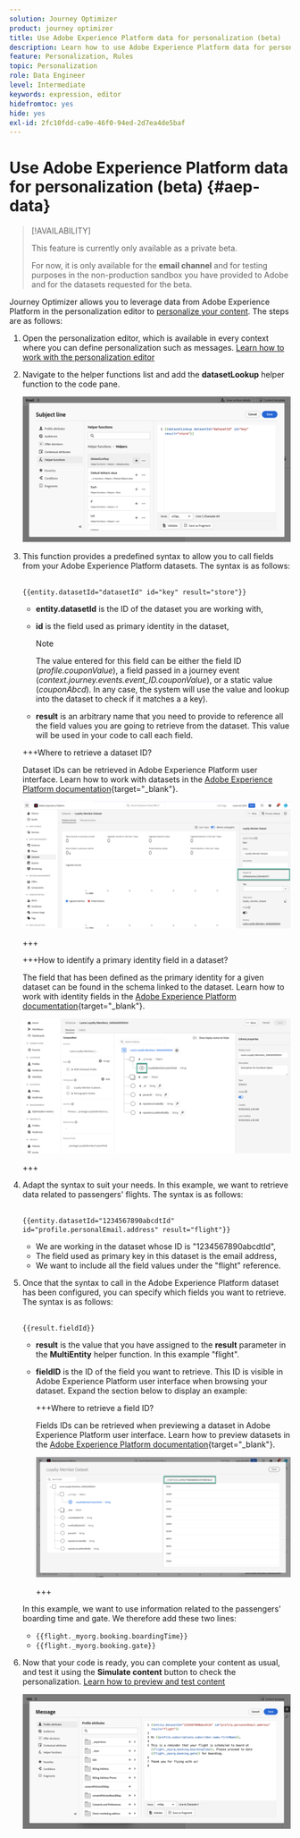 ```yaml
---
solution: Journey Optimizer
product: journey optimizer
title: Use Adobe Experience Platform data for personalization (beta)
description: Learn how to use Adobe Experience Platform data for personalization.
feature: Personalization, Rules
topic: Personalization
role: Data Engineer
level: Intermediate
keywords: expression, editor
hidefromtoc: yes
hide: yes
exl-id: 2fc10fdd-ca9e-46f0-94ed-2d7ea4de5baf
---
```

# Use Adobe Experience Platform data for personalization (beta) {#aep-data}

>[!AVAILABILITY]
>
>This feature is currently only available as a private beta.
>
>For now, it is only available for the **email channel** and for testing purposes in the non-production sandbox you have provided to Adobe and for the datasets requested for the beta.

Journey Optimizer allows you to leverage data from Adobe Experience Platform in the personalization editor to [personalize your content](../personalization/personalize.md). The steps are as follows: 

1. Open the personalization editor, which is available in every context where you can define personalization such as messages. [Learn how to work with the personalization editor](../personalization/personalization-build-expressions.md)

1. Navigate to the helper functions list and add the **datasetLookup** helper function to the code pane.

    ![](assets/aep-data-helper.png)

1. This function provides a predefined syntax to allow you to call fields from your Adobe Experience Platform datasets. The syntax is as follows:

    ```

    {{entity.datasetId="datasetId" id="key" result="store"}}

    ```

    * **entity.datasetId** is the ID of the dataset you are working with,
    * **id** is the field used as primary identity in the dataset,

        >[!NOTE]
        >
        >The value entered for this field can be either the field ID (*profile.couponValue*), a field passed in a journey event (*context.journey.events.event_ID.couponValue*), or a static value (*couponAbcd*). In any case, the system will use the value and lookup into the dataset to check if it matches a a key).

    * **result** is an arbitrary name that you need to provide to reference all the field values you are going to retrieve from the dataset. This value will be used in your code to call each field.

    +++Where to retrieve a dataset ID?

    Dataset IDs can be retrieved in Adobe Experience Platform user interface. Learn how to work with datasets in the [Adobe Experience Platform documentation](https://experienceleague.adobe.com/en/docs/experience-platform/catalog/datasets/user-guide#view-datasets){target="_blank"}.

    ![](assets/aep-data-dataset.png)

    +++

    +++How to identify a primary identity field in a dataset?
    
    The field that has been defined as the primary identity for a given dataset can be found in the schema linked to the dataset. Learn how to work with identity fields in the [Adobe Experience Platform documentation](https://experienceleague.adobe.com/en/docs/experience-platform/xdm/ui/fields/identity){target="_blank"}.

    ![](assets/aep-data-identity.png)

    +++

1. Adapt the syntax to suit your needs. In this example, we want to retrieve data related to passengers' flights. The syntax is as follows:

    ```

    {{entity.datasetId="1234567890abcdtId" id="profile.personalEmail.address" result="flight"}}

    ```
    
    * We are working in the dataset whose ID is "1234567890abcdtId",
    * The field used as primary key in this dataset is the email address,
    * We want to include all the field values under the "flight" reference.

1. Once that the syntax to call in the Adobe Experience Platform dataset has been configured, you can specify which fields you want to retrieve. The syntax is as follows:

    ```

    {{result.fieldId}}

    ```

    * **result** is the value that you have assigned to the **result** parameter in the **MultiEntity** helper function. In this example "flight".
    * **fieldID** is the ID of the field you want to retrieve. This ID is visible in Adobe Experience Platform user interface when browsing your dataset. Expand the section below to display an example:

        +++Where to retrieve a field ID?

        Fields IDs can be retrieved when previewing a dataset in Adobe Experience Platform user interface. Learn how to preview datasets in the [Adobe Experience Platform documentation](https://experienceleague.adobe.com/en/docs/experience-platform/catalog/datasets/user-guide#preview){target="_blank"}.

        ![](assets/aep-data-field.png)

        +++

    In this example, we want to use information related to the passengers' boarding time and gate. We therefore add these two lines:

    * `{{flight._myorg.booking.boardingTime}}`
    * `{{flight._myorg.booking.gate}}`

1. Now that your code is ready, you can complete your content as usual, and test it using the **Simulate content** button to check the personalization. [Learn how to preview and test content](../content-management/preview-test.md)


    ![](assets/aep-data-sample.png)
